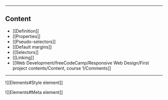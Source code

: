 <hr>

## Content

- [[Definition]]
- [[Properties]]
- [[Pseudo-selectors]]
- [[Default margins]]
- [[Selectors]]
- [[Linking]]
- [[Web Development/freeCodeCamp/Responsive Web Design/First project contents/Content, course 1/Comments]]

<hr>

![[Elements#Style element]] 

![[Elements#Meta element]]














